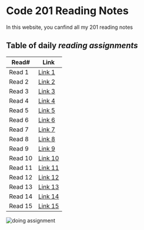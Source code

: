 # Code 201 Reading Notes

In this website, you canfind all my 201 reading notes

## Table of daily *reading assignments*

**Read#**  |  **Link**
-----------|-----------
Read 1 | [Link 1](https://mohammad-samara.github.io/reading-notes/class01)
Read 2 | [Link 2](https://mohammad-samara.github.io/reading-notes/class02)
Read 3 | [Link 3](https://mohammad-samara.github.io/reading-notes/class03)
Read 4 | [Link 4](https://mohammad-samara.github.io/reading-notes/class04)
Read 5 | [Link 5](https://mohammad-samara.github.io/reading-notes/class05)
Read 6 | [Link 6](https://mohammad-samara.github.io/reading-notes/class06)
Read 7 | [Link 7](https://mohammad-samara.github.io/reading-notes/class07)
Read 8 | [Link 8](https://mohammad-samara.github.io/reading-notes/class08)
Read 9 | [Link 9](https://mohammad-samara.github.io/reading-notes/class09)
Read 10 | [Link 10](https://mohammad-samara.github.io/reading-notes/class10)
Read 11 | [Link 11](https://mohammad-samara.github.io/reading-notes/class11)
Read 12 | [Link 12](https://mohammad-samara.github.io/reading-notes/class12)
Read 13 | [Link 13](https://mohammad-samara.github.io/reading-notes/class13)
Read 14 | [Link 14](https://mohammad-samara.github.io/reading-notes/class14)
Read 15 | [Link 15](https://mohammad-samara.github.io/reading-notes/class14b) |

![doing assignment](https://qualityassignmenthelp.com/wp-content/uploads/2016/06/Stay-On-Top-Of-Your-Assignments-with-Comfort-700x300.jpg)